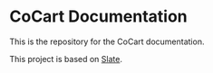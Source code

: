 # CoCart Documentation

This is the repository for the CoCart documentation.

This project is based on [Slate](https://github.com/tripit/slate).
